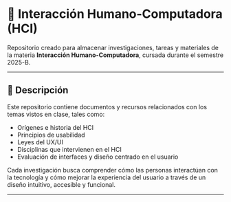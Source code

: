 # 🧠 Interacción Humano-Computadora (HCI)

Repositorio creado para almacenar investigaciones, tareas y materiales de la materia **Interacción Humano-Computadora**, cursada durante el semestre 2025-B.

---

## 📘 Descripción
Este repositorio contiene documentos y recursos relacionados con los temas vistos en clase, tales como:
- Orígenes e historia del HCI  
- Principios de usabilidad  
- Leyes del UX/UI  
- Disciplinas que intervienen en el HCI  
- Evaluación de interfaces y diseño centrado en el usuario  

Cada investigación busca comprender cómo las personas interactúan con la tecnología y cómo mejorar la experiencia del usuario a través de un diseño intuitivo, accesible y funcional.

---
